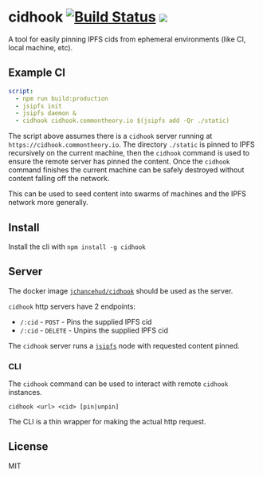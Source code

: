 # cidhook [![Build Status](https://travis-ci.org/JChanceHud/cidhook.svg?branch=master)](https://travis-ci.org/JChanceHud/cidhook) [![](https://img.shields.io/npm/v/cidhook.svg)](https://www.npmjs.com/package/cidhook)

A tool for easily pinning IPFS cids from ephemeral environments (like CI, local machine, etc).

## Example CI

```yaml
script:
  - npm run build:production
  - jsipfs init
  - jsipfs daemon &
  - cidhook cidhook.commontheory.io $(jsipfs add -Qr ./static)
```

The script above assumes there is a `cidhook` server running at `https://cidhook.commontheory.io`. The directory `./static` is pinned to IPFS recursively on the current machine, then the `cidhook` command is used to ensure the remote server has pinned the content. Once the `cidhook` command finishes the current machine can be safely destroyed without content falling off the network.

This can be used to seed content into swarms of machines and the IPFS network more generally.

## Install

Install the cli with `npm install -g cidhook`

## Server

The docker image [`jchancehud/cidhook`](https://cloud.docker.com/u/jchancehud/repository/docker/jchancehud/cidhook) should be used as the server.

`cidhook` http servers have 2 endpoints:

- `/:cid` - `POST` - Pins the supplied IPFS cid
- `/:cid` - `DELETE` - Unpins the supplied IPFS cid

The `cidhook` server runs a [`jsipfs`](https://github.com/ipfs/js-ipfs) node with requested content pinned.

### CLI

The `cidhook` command can be used to interact with remote `cidhook` instances.

`cidhook <url> <cid> [pin|unpin]`

The CLI is a thin wrapper for making the actual http request.

## License

MIT
